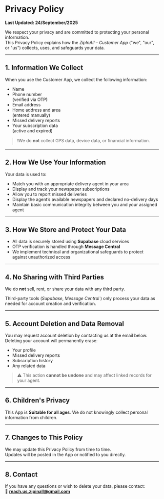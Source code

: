 # Privacy Policy  
**Last Updated: 24/September/2025**

We respect your privacy and are committed to protecting your personal information.  
This Privacy Policy explains how the *ZipInAll – Customer App* ("we", "our", or "us") collects, uses, and safeguards your data.

---

## 1. Information We Collect

When you use the Customer App, we collect the following information:

- Name  
- Phone number<br>
  (verified via OTP)  
- Email address  
- Home address and area<br>
  (entered manually)  
- Missed delivery reports  
- Your subscription data<br>
  (active and expired) 

> ❗️We do **not** collect GPS data, device data, or financial information.

---

## 2. How We Use Your Information

Your data is used to:

- Match you with an appropriate delivery agent in your area  
- Display and track your newspaper subscriptions  
- Allow you to report missed deliveries  
- Display the agent’s available newspapers and declared no-delivery days  
- Maintain basic communication integrity between you and your assigned agent  

---

## 3. How We Store and Protect Your Data

- All data is securely stored using **Supabase** cloud services  
- OTP verification is handled through **Message Central**  
- We implement technical and organizational safeguards to protect against unauthorized access  

---

## 4. No Sharing with Third Parties

We do **not** sell, rent, or share your data with any third party.  

Third-party tools (*Supabase*, *Message Central* ) only process your data as needed for account creation and verification.

---

## 5. Account Deletion and Data Removal

You may request account deletion by contacting us at the email below.  
Deleting your account will permanently erase:

- Your profile  
- Missed delivery reports  
- Subscription history  
- Any related data  

> ⚠️ This action **cannot be undone** and may affect linked records for your agent.

---

## 6. Children's Privacy

This App is **Suitable for all ages**.
We do not knowingly collect personal information from children.

---

## 7. Changes to This Policy

We may update this Privacy Policy from time to time.  
Updates will be posted in the App or notified to you directly.

---

## 8. Contact

If you have any questions or wish to delete your data, please contact:  
📧 **reach.us.zipinall@gmail.com**


